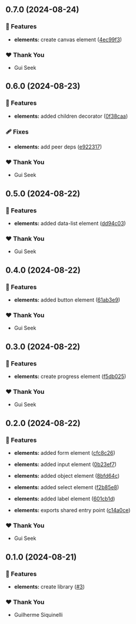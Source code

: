 ## 0.7.0 (2024-08-24)


### 🚀 Features

- **elements:** create canvas element ([4ec99f3](https://github.com/guiseek/websqnl/commit/4ec99f3))


### ❤️  Thank You

- Gui Seek

## 0.6.0 (2024-08-23)


### 🚀 Features

- **elements:** added children decorator ([0f38caa](https://github.com/guiseek/websqnl/commit/0f38caa))


### 🩹 Fixes

- **elements:** add peer deps ([e922317](https://github.com/guiseek/websqnl/commit/e922317))


### ❤️  Thank You

- Gui Seek

## 0.5.0 (2024-08-22)


### 🚀 Features

- **elements:** added data-list element ([dd94c03](https://github.com/guiseek/websqnl/commit/dd94c03))


### ❤️  Thank You

- Gui Seek

## 0.4.0 (2024-08-22)


### 🚀 Features

- **elements:** added button element ([61ab3e9](https://github.com/guiseek/websqnl/commit/61ab3e9))


### ❤️  Thank You

- Gui Seek

## 0.3.0 (2024-08-22)


### 🚀 Features

- **elements:** create progress element ([f5db025](https://github.com/guiseek/websqnl/commit/f5db025))


### ❤️  Thank You

- Gui Seek

## 0.2.0 (2024-08-22)


### 🚀 Features

- **elements:** added form element ([cfc8c26](https://github.com/guiseek/websqnl/commit/cfc8c26))

- **elements:** added input element ([0b23ef7](https://github.com/guiseek/websqnl/commit/0b23ef7))

- **elements:** added object element ([8bfd64c](https://github.com/guiseek/websqnl/commit/8bfd64c))

- **elements:** added select element ([f2b85e8](https://github.com/guiseek/websqnl/commit/f2b85e8))

- **elements:** added label element ([601cb1d](https://github.com/guiseek/websqnl/commit/601cb1d))

- **elements:** exports shared entry point ([c14a0ce](https://github.com/guiseek/websqnl/commit/c14a0ce))


### ❤️  Thank You

- Gui Seek

## 0.1.0 (2024-08-21)


### 🚀 Features

- **elements:** create library ([#3](https://github.com/guiseek/websqnl/pull/3))


### ❤️  Thank You

- Guilherme Siquinelli